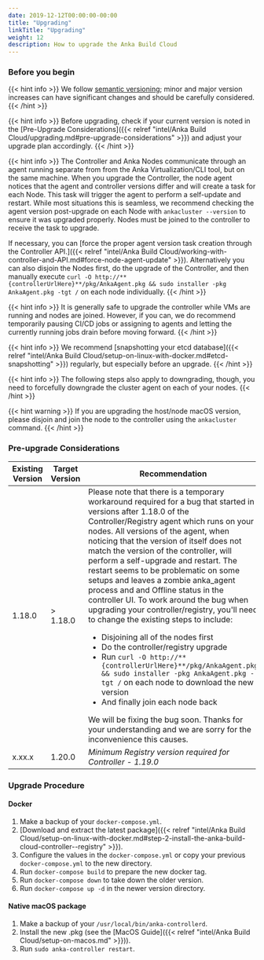 ```yaml
---
date: 2019-12-12T00:00:00-00:00
title: "Upgrading"
linkTitle: "Upgrading"
weight: 12
description: How to upgrade the Anka Build Cloud
---
```


### Before you begin

{{< hint info >}}
We follow [semantic versioning](https://semver.org/); minor and major version increases can have significant changes and should be carefully considered.
{{< /hint >}}

{{< hint info >}}
Before upgrading, check if your current version is noted in the [Pre-Upgrade Considerations]({{< relref "intel/Anka Build Cloud/upgrading.md#pre-upgrade-considerations" >}}) and adjust your upgrade plan accordingly.
{{< /hint >}}

{{< hint info >}}
The Controller and Anka Nodes communicate through an agent running separate from from the Anka Virtualization/CLI tool, but on the same machine. When you upgrade the Controller, the node agent notices that the agent and controller versions differ and will create a task for each Node. This task will trigger the agent to perform a self-update and restart. While most situations this is seamless, we recommend checking the agent version post-upgrade on each Node with `ankacluster --version` to ensure it was upgraded properly. Nodes must be joined to the controller to receive the task to upgrade.

If necessary, you can [force the proper agent version task creation through the Controller API.]({{< relref "intel/Anka Build Cloud/working-with-controller-and-API.md#force-node-agent-update" >}}). Alternatively you can also disjoin the Nodes first, do the upgrade of the Controller, and then manually execute `curl -O http://**{controllerUrlHere}**/pkg/AnkaAgent.pkg && sudo installer -pkg AnkaAgent.pkg -tgt /` on each node individually.
{{< /hint >}}

{{< hint info >}}
It is generally safe to upgrade the controller while VMs are running and nodes are joined. However, if you can, we do recommend temporarily pausing CI/CD jobs or assigning to agents and letting the currently running jobs drain before moving forward.
{{< /hint >}}

{{< hint info >}}
We recommend [snapshotting your etcd database]({{< relref "intel/Anka Build Cloud/setup-on-linux-with-docker.md#etcd-snapshotting" >}}) regularly, but especially before an upgrade.
{{< /hint >}}

{{< hint info >}}
The following steps also apply to downgrading, though, you need to forcefully downgrade the cluster agent on each of your nodes.
{{< /hint >}}

{{< hint warning >}}
If you are upgrading the host/node macOS version, please disjoin and join the node to the controller using the `ankacluster` command.
{{< /hint >}}
### Pre-upgrade Considerations

| Existing Version | Target Version | Recommendation |
| --- | --- | --- |
| 1.18.0 | > 1.18.0 | Please note that there is a temporary workaround required for a bug that started in versions after 1.18.0 of the Controller/Registry agent which runs on your nodes. All versions of the agent, when noticing that the version of itself does not match the version of the controller, will perform a self-upgrade and restart. The restart seems to be problematic on some setups and leaves a zombie anka_agent process and and Offline status in the controller UI. To work around the bug when upgrading your controller/registry, you'll need to change the existing steps to include: <ul><li>Disjoining all of the nodes first</li><li>Do the controller/registry upgrade</li><li>Run `curl -O http://**{controllerUrlHere}**/pkg/AnkaAgent.pkg && sudo installer -pkg AnkaAgent.pkg -tgt /` on each node to download the new version</li><li>And finally join each node back</li></ul>We will be fixing the bug soon. Thanks for your understanding and we are sorry for the inconvenience this causes.
| x.xx.x | 1.20.0 | _Minimum Registry version required for Controller - 1.19.0_

### Upgrade Procedure

#### Docker

  1. Make a backup of your `docker-compose.yml`.
  2. [Download and extract the latest package]({{< relref "intel/Anka Build Cloud/setup-on-linux-with-docker.md#step-2-install-the-anka-build-cloud-controller--registry" >}}).
  3. Configure the values in the `docker-compose.yml` or copy your previous `docker-compose.yml` to the new directory.
  4. Run `docker-compose build` to prepare the new docker tag.
  5. Run `docker-compose down` to take down the older version.
  6. Run `docker-compose up -d` in the newer version directory.

#### Native macOS package

  1. Make a backup of your `/usr/local/bin/anka-controllerd`.
  2. Install the new .pkg (see the [MacOS Guide]({{< relref "intel/Anka Build Cloud/setup-on-macos.md" >}})).
  3. Run `sudo anka-controller restart`.
